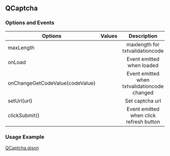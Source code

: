 ## QCaptcha



### Options and Events

| Options                         | Values |                 Description                  | Type     |
| ------------------------------- | :----: | :------------------------------------------: | -------- |
| maxLength                       |        |       maxlength for txtvalidationcode        | number   |
| onLoad                          |        |          Event emitted when loaded           | Event    |
| onChangeGetCodeValue(codeValue) |        | Event emitted when txtvalidationcode changed | Event    |
| setUrl(url)                     |        |               Set captcha url                | Function |
| clickSubmit()                   |        |   Event emitted when click refresh button    | Event    |

### Usage Example

<a href="https://cdn.softtech.com.tr/ngsp-quick/nemo/dev/mdScripts/QCaptcha/QCaptcha.js" target="_blank">QCaptcha.qjson</a>

<!-- NLP:QCaptcha kullanımı nasıl yaparım|Captcha nasıl kullanılır -->

